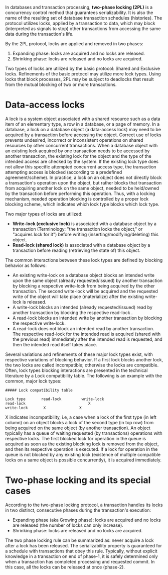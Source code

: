 In databases and transaction processing, __two-phase locking (2PL)__ is a concurrency control method that guarantees serializability. It is also the name of the resulting set of database transaction schedules (histories). The protocol utilizes locks, applied by a transaction to data, which may block (interpreted as signals to stop) other transactions from accessing the same data during the transaction's life.

By the 2PL protocol, locks are applied and removed in two phases:

1. Expanding phase: locks are acquired and no locks are released.  
2. Shrinking phase: locks are released and no locks are acquired.  

Two types of locks are utilized by the basic protocol: Shared and Exclusive locks. Refinements of the basic protocol may utilize more lock types. Using locks that block processes, 2PL may be subject to deadlocks that result from the mutual blocking of two or more transactions.

# Data-access locks

A lock is a system object associated with a shared resource such as a data item of an elementary type, a row in a database, or a page of memory. In a database, a lock on a database object (a data-access lock) may need to be acquired by a transaction before accessing the object. Correct use of locks prevents undesired, incorrect or inconsistent operations on shared resources by other concurrent transactions. When a database object with an existing lock acquired by one transaction needs to be accessed by another transaction, the existing lock for the object and the type of the intended access are checked by the system. If the existing lock type does not allow this specific attempted concurrent access type, the transaction attempting access is blocked (according to a predefined agreement/scheme). In practice, a lock on an object does not directly block a transaction's operation upon the object, but rather blocks that transaction from acquiring another lock on the same object, needed to be held/owned by the transaction before performing this operation. Thus, with a locking mechanism, needed operation blocking is controlled by a proper lock blocking scheme, which indicates which lock type blocks which lock type.

Two major types of locks are utilized:

* __Write-lock (exclusive lock)__ is associated with a database object by a transaction (Terminology: "the transaction locks the object," or "acquires lock for it") before writing (inserting/modifying/deleting) this object.  
* __Read-lock (shared lock)__ is associated with a database object by a transaction before reading (retrieving the state of) this object.  

The common interactions between these lock types are defined by blocking behavior as follows:

* An existing write-lock on a database object blocks an intended write upon the same object (already requested/issued) by another transaction by blocking a respective write-lock from being acquired by the other transaction. The second write-lock will be acquired and the requested write of the object will take place (materialize) after the existing write-lock is released.  
* A write-lock blocks an intended (already requested/issued) read by another transaction by blocking the respective read-lock .  
* A read-lock blocks an intended write by another transaction by blocking the respective write-lock.  
* A read-lock does not block an intended read by another transaction. The respective read-lock for the intended read is acquired (shared with the previous read) immediately after the intended read is requested, and then the intended read itself takes place.  

Several variations and refinements of these major lock types exist, with respective variations of blocking behavior. If a first lock blocks another lock, the two locks are called incompatible; otherwise the locks are compatible. Often, lock types blocking interactions are presented in the technical literature by a Lock compatibility table. The following is an example with the common, major lock types:

```
##### Lock compatibility table

Lock type	    read-lock	      write-lock
read-lock		                     X
write-lock	     X	             X
```

X indicates incompatibility, i.e, a case when a lock of the first type (in left column) on an object blocks a lock of the second type (in top row) from being acquired on the same object (by another transaction). An object typically has a queue of waiting requested (by transactions) operations with respective locks. The first blocked lock for operation in the queue is acquired as soon as the existing blocking lock is removed from the object, and then its respective operation is executed. If a lock for operation in the queue is not blocked by any existing lock (existence of multiple compatible locks on a same object is possible concurrently), it is acquired immediately.

# Two-phase locking and its special cases

According to the two-phase locking protocol, a transaction handles its locks in two distinct, consecutive phases during the transaction's execution:

* Expanding phase (aka Growing phase): locks are acquired and no locks are released (the number of locks can only increase).  
* Shrinking phase: locks are released and no locks are acquired.   

The two phase locking rule can be summarized as: never acquire a lock after a lock has been released. The serializability property is guaranteed for a schedule with transactions that obey this rule.
Typically, without explicit knowledge in a transaction on end of phase-1, it is safely determined only when a transaction has completed processing and requested commit. In this case, all the locks can be released at once (phase-2).






